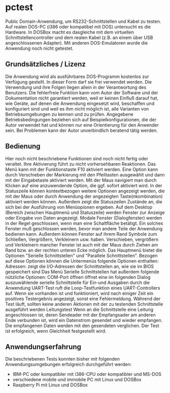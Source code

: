 # pctest
Public Domain-Anwendung, um RS232-Schnittstellen und Kabel zu testen. Auf realen DOS-PC (i386 oder kompatibel mit DOS) untersucht es die Hardware. In DOSBox macht es dasgleiche mit dem virtuellen Schnittstellencontroller und dem realen Kabel (z.B. an einem über USB angeschlossenen Adapter). Mit anderen DOS-Emulatoren wurde die Anwendung noch nicht getestet.

Grundsätzliches / Lizenz
------------------------
Die Anwendung wird als ausführbares DOS-Programm kostenlos zur Verfügung gestellt. In dieser Form darf sie frei verwendet werden. Die Verwendung und ihre Folgen liegen allein in der Verantwortung des Benutzers. Die fehlerfreie Funktion kann vom Autor der Software und der Dokumentation nicht garantiert werden, weil er keinen Einfluß darauf hat, wie Geräte, auf denen die Anwendung eingesetzt wird, beschaffen und konfiguriert sind und weil es ihm nicht möglich ist, alle Varianten von Betriebsumgebungen zu kennen und zu prüfen. Angegebene Betriebsbedingungen beziehen sich auf Beispielkonfigurationen, die der Autor verwendet hat und können nur eine Orientierung für den Anwender sein. Bei Problemen kann der Autor unverbindlich beratend tätig werden.

Bedienung
---------
Hier noch nicht beschriebene Funktionen sind noch nicht fertig oder veraltet. Ihre Aktivierung führt zu nicht vorhersehbaren Reaktionen.
Das Menü kann mit der Funktionstaste F10 aktiviert werden. Eine Option kann durch Verschieben der Markierung mit den Pfeiltasten ausgewählt und dann mit der Eingabetaste aktiviert werden. 
Mit der Maus navigiert man durch Klicken auf eine anzuwendende Option, die ggf. sofort aktiviert wird. In der Statuszeile können kontextbezogen weitere Optionen angezeigt werden, die mit der Maus oder durch Anwendung der angezeigten Taste(nkombination) aktiviert werden können. Außerdem zeigt die Statuszeilen Zustände an, die sich bei der Ausführung von Menüopionen ergeben.
Auf dem Desktop (Bereich zwischen Hauptmenü und Statuszeile) werden Fenster zur Anzeige oder Eingabe von Daten angezeigt. Modale Fenster (Dialogfenster) werden in der Regel geschlossen, wenn man eine Schaltfläche betätigt. Ein solches Fenster muß geschlossen werden, bevor man andere Teile der Anwendung bedienen kann. Außerdem können Fenster auf ihrem Rand Symbole zum Schließen, Vergrößern, Verkleinern usw. haben. Verschieben, vergrößern und Verkleinern mancher Fenster ist auch mit der Maus durch Ziehen am Rand bzw. an der rechten unteren Ecke möglich.
Das Hauptmenü bietet die Optionen "Serielle Schnittstellen" und "Parallele Schnittstellen". Bezogen auf diese Optionen können die Untermenüs folgende Optionen enthalten:
Adressen: zeigt die I/O-Adressen der Schnittstellen an, wie sie im BIOS gespeichert sind
Das Menü Serielle Schnittstellen hat außerdem folgende nützliche Optionen:
COM-Port öffnen öffnet eine im folgenden Dialog auszuwählende serielle Schnittstelle für Ein-und Ausgaben durch die Anwendung
UART-Test       ruft die Loop-Testfunktion eines UART-Controllers auf. Wenn sie vorhanden ist und funktioniert, wird nach einiger Zeit ein positives Testergebnis angezeigt, sonst eine Fehlermeldung. Während der Test läuft, sollten keine anderen Aktionen mit der zu testenden Schnittstelle ausgeführt werden
Leitungstest    Wenn an die Schnittstelle eine Leitung angeschlossen ist, deren Sendeader mit der Empfangsader am anderen Ende verbunden ist, wird ein Datenstrom gesendet und wieder empfangen. Die empfangenen Daten werden mit den gesendeten verglichen. Der Test ist erfolgreich, wenn Gleichheit festgestellt wird.

Anwendungserfahrung
-------------------
Die beschriebenen Tests konnten bisher mit folgenden Anwendungsumgebungen erfolgreich durchgeführt werden:
- IBM-PC oder kompatibler mit i386-CPU oder kompatibler und MS-DOS
- verschiedene mobile und immobile PC mit Linux und DOSBox
- Raspberry Pi mit Linux und DOSBox

